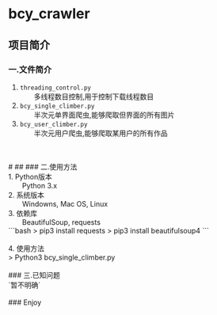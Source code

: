 # bcy_crawler
## 项目简介
### 一.文件简介<br>
1. `threading_control.py`<br>
&ensp;&ensp;&ensp;&ensp;多线程数目控制,用于控制下载线程数目<br>
2. `bcy_single_climber.py`<br>
&ensp;&ensp;&ensp;&ensp;半次元单界面爬虫,能够爬取但界面的所有图片<br>
3. `bcy_user_climber.py`<br>
&ensp;&ensp;&ensp;&ensp;半次元用户爬虫,能够爬取某用户的所有作品<br>
<br>
<br>
#
##
### 二.使用方法<br>
1. Python版本<br>
&ensp;&ensp;&ensp;&ensp;Python 3.x<br>
2. 系统版本<br>
&ensp;&ensp;&ensp;&ensp;Windowns, Mac OS, Linux<br>
3. 依赖库<br>
&ensp;&ensp;&ensp;&ensp;BeautifulSoup, requests<br>
```bash
> pip3 install requests
> pip3 install beautifulsoup4
```
<br>
<br>
4. 使用方法<br>
> Python3 bcy_single_climber.py
<br>
<br>
### 三.已知问题<br>
`暂不明确`
<br>
<br>
### Enjoy<br>